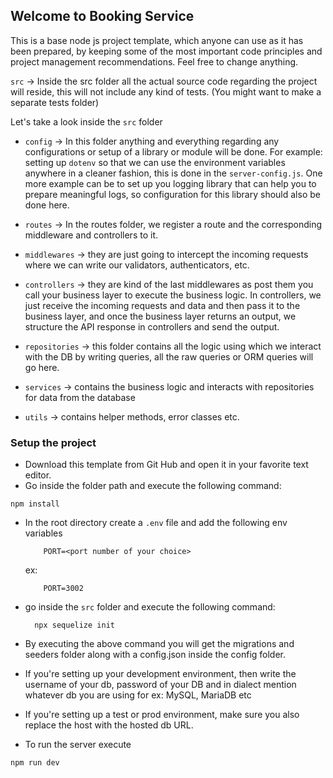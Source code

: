 ## Welcome to Booking Service

This is a base node js project template, which anyone can use as it has been prepared, by keeping some of the most important code principles and project management recommendations. Feel free to change anything. 


`src` -> Inside the src folder all the actual source code regarding the project will reside, this will not include any kind of tests. (You might want to make a separate tests folder)

Let's take a look inside the `src` folder

 - `config` -> In this folder anything and everything regarding any configurations or setup of a library or module will be done. For example: setting up `dotenv` so that we can use the environment variables anywhere in a cleaner fashion, this is done in the `server-config.js`. One more example can be to set up you logging library that can help you to prepare meaningful logs, so configuration for this library should also be done here. 

 - `routes` -> In the routes folder, we register a route and the corresponding middleware and controllers to it. 

 - `middlewares` -> they are just going to intercept the incoming requests where we can write our validators, authenticators, etc. 

 - `controllers` -> they are kind of the last middlewares as post them you call your business layer to execute the business logic. In controllers, we just receive the incoming requests and data and then pass it to the business layer, and once the business layer returns an output, we structure the API response in controllers and send the output. 

 - `repositories` -> this folder contains all the logic using which we interact with the DB by writing queries, all the raw queries or ORM queries will go here.

 - `services` -> contains the business logic and interacts with repositories for data from the database

 - `utils` -> contains helper methods, error classes etc.

### Setup the project

 - Download this template from Git Hub and open it in your favorite text editor. 
 - Go inside the folder path and execute the following command:
  ```
  npm install
  ```
 - In the root directory create a `.env` file and add the following env variables
    ```
        PORT=<port number of your choice>
    ```
    ex: 
    ```
        PORT=3002
    ```
 - go inside the `src` folder and execute the following command:
    ```
      npx sequelize init
    ```
 - By executing the above command you will get the migrations and seeders folder along with a config.json inside the config folder. 
 - If you're setting up your development environment, then write the username of your db, password of your DB and in dialect mention whatever db you are using for ex: MySQL, MariaDB etc
 - If you're setting up a test or prod environment, make sure you also replace the host with the hosted db URL.

 - To run the server execute
 ```
 npm run dev
 ```